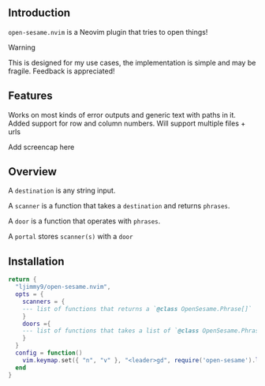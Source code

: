 ## Introduction 

`open-sesame.nvim` is a Neovim plugin that tries to open things! 

> [!WARNING]
> This is designed for my use cases, the implementation is simple and
> may be fragile. Feedback is appreciated!

## Features

Works on most kinds of error outputs and generic text with paths in it.
Added support for row and column numbers.
Will support multiple files + urls

Add screencap here

## Overview

A `destination` is any string input.

A `scanner` is a function that takes a `destination` and returns `phrases`.

A `door` is a function that operates with `phrases`.

A `portal` stores `scanner(s)` with a `door`

## Installation

```lua
return {
  "ljimmy9/open-sesame.nvim",
  opts = {
    scanners = {
    --- list of functions that returns a `@class OpenSesame.Phrase[]`
    }
    doors ={
    --- list of functions that takes a list of `@class OpenSesame.Phrase[]` to operate on
    }
  }
  config = function()
    vim.keymap.set({ "n", "v" }, "<leader>gd", require('open-sesame').line_to_path, { noremap = true })
  end
}
```

